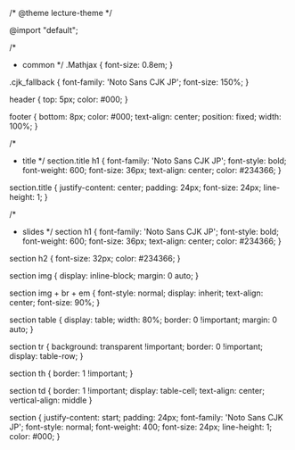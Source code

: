 /* @theme lecture-theme */

@import "default";

/*
 * common
 */
.Mathjax {
  font-size: 0.8em;
}

.cjk_fallback {
  font-family: 'Noto Sans CJK JP';
  font-size: 150%;
}

header {
  top: 5px;
  color: #000;
}


footer {
  bottom: 8px;
  color: #000;
  text-align: center;
  position: fixed;
  width: 100%;
}

/*
 * title
 */
section.title h1 {
  font-family: 'Noto Sans CJK JP';
  font-style: bold;
  font-weight: 600;
  font-size: 36px;
  text-align: center;
  color: #234366;
}

section.title {
  justify-content: center;
  padding: 24px;
  font-size: 24px;
  line-height: 1;
}

/*
 * slides
 */
section h1 {
  font-family: 'Noto Sans CJK JP';
  font-style: bold;
  font-weight: 600;
  font-size: 36px;
  text-align: center;
  color: #234366;
}

section h2 {
  font-size: 32px;
  color: #234366;
}

section img {
  display: inline-block;
  margin: 0 auto;
}

section img + br + em {
    font-style: normal;
    display: inherit;
    text-align: center;
    font-size: 90%;
}

section table {
  display: table;
  width: 80%;
  border: 0 !important;
  margin: 0 auto;
}

section tr {
  background: transparent !important;
  border: 0 !important;
  display: table-row;
}

section th {
  border: 1 !important;
}

section td {
  border: 1 !important;
  display: table-cell;
  text-align: center;
  vertical-align: middle
}

section {
  justify-content: start;
  padding: 24px;
  font-family: 'Noto Sans CJK JP';
  font-style: normal;
  font-weight: 400;
  font-size: 24px;
  line-height: 1;
  color: #000;
}

